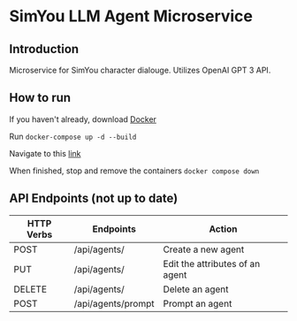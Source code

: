# SimYou LLM Agent Microservice

## Introduction
Microservice for SimYou character dialouge. Utilizes OpenAI GPT 3 API.

## How to run

If you haven't already, download [Docker](https://docs.docker.com/get-docker/)

Run
`docker-compose up -d --build`

Navigate to this [link](http://localhost:8000)

When finished, stop and remove the containers
`docker compose down`


## API Endpoints (not up to date)
| HTTP Verbs | Endpoints | Action |
| --- | --- | --- |
| POST | /api/agents/ | Create a new agent |
| PUT | /api/agents/ | Edit the attributes of an agent |
| DELETE | /api/agents/ | Delete an agent |
| POST | /api/agents/prompt | Prompt an agent |

